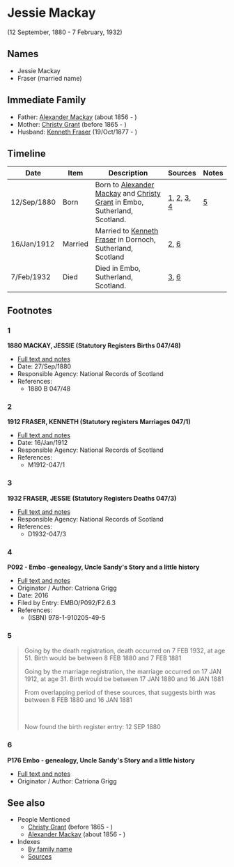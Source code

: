 ﻿---
layout: person
subject_key: i32677248
permalink: /people/i32677248
---

# Jessie Mackay
(12 September, 1880 - 7 February, 1932)

## Names

* Jessie Mackay
* Fraser (married name)

## Immediate Family

* Father: [Alexander Mackay](./@i24272756@-alexander-mackay-b1856-d.md) (about 1856 - )
* Mother: [Christy Grant](./@i94200830@-christy-grant-b1865-d.md) (before 1865 - )
* Husband: [Kenneth Fraser](./@i91376191@-kenneth-fraser-b1877-10-19-d.md) (19/Oct/1877 - )

## Timeline

Date | Item | Description | Sources | Notes
---|---|---|---|---
12/Sep/1880 | Born | Born to [Alexander Mackay](./@i24272756@-alexander-mackay-b1856-d.md) and [Christy Grant](./@i94200830@-christy-grant-b1865-d.md) in Embo, Sutherland, Scotland. | [1](#1), [2](#2), [3](#3), [4](#4) | [5](#5)
16/Jan/1912 | Married | Married to [Kenneth Fraser](./@i91376191@-kenneth-fraser-b1877-10-19-d.md) in Dornoch, Sutherland, Scotland | [2](#2), [6](#6) | 
7/Feb/1932 | Died | Died in Embo, Sutherland, Scotland. | [3](#3), [6](#6) | 

## Footnotes

### 1

**1880 MACKAY, JESSIE (Statutory Registers Births 047/48)**

* [Full text and notes](../sources/@s16401912@-1880-mackay,-jessie-statutory-registers-births-047-48-.md)
* Date: 27/Sep/1880
* Responsible Agency: National Records of Scotland
* References: 
  * 1880 B 047/48

### 2

**1912 FRASER, KENNETH (Statutory registers Marriages 047/1)**

* [Full text and notes](../sources/@s36614354@-1912-fraser,-kenneth-statutory-registers-marriages-047-1-.md)
* Date: 16/Jan/1912
* Responsible Agency: National Records of Scotland
* References: 
  * M1912-047/1

### 3

**1932 FRASER, JESSIE (Statutory Registers Deaths 047/3)**

* [Full text and notes](../sources/@s43680368@-1932-fraser,-jessie-statutory-registers-deaths-047-3-.md)
* Responsible Agency: National Records of Scotland
* References: 
  * D1932-047/3

### 4

**P092 - Embo -genealogy, Uncle Sandy's Story and a little history**

* [Full text and notes](../sources/@s21490227@-p092-embo-genealogy,-uncle-sandy's-story-and-a-little-history.md)
* Originator / Author: Catriona Grigg
* Date: 2016
* Filed by Entry: EMBO/P092/F2.6.3
* References: 
  * (ISBN) 978-1-910205-49-5

### 5

> Going by the death registration, death occurred on 7 FEB 1932, at age 51. Birth would be between 8 FEB 1880 and 7 FEB 1881
>
> Going by the marriage registration, the marriage occurred on 17 JAN 1912, at age 31. Birth would be between 17 JAN 1880 and 16 JAN 1881
>
> From overlapping period of these sources, that suggests birth was between 8 FEB 1880 and 16 JAN 1881
>
> <br/>
>
> Now found the birth register entry: 12 SEP 1880
>


### 6

**P176 Embo - genealogy, Uncle Sandy's Story and a little history**

* [Full text and notes](../sources/@s93618561@-p176-embo-genealogy,-uncle-sandy's-story-and-a-little-history.md)
* Originator / Author: Catriona Grigg


## See also

- People Mentioned
  - [Christy Grant](./@i94200830@-christy-grant-b1865-d.md) (before 1865 - )
  - [Alexander Mackay](./@i24272756@-alexander-mackay-b1856-d.md) (about 1856 - )
- Indexes
  - [By family name](../index-by-family-name.md)
  - [Sources](../index-of-sources-by-title.md)
